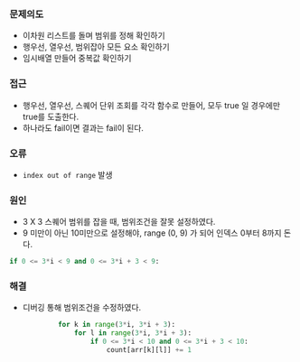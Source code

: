 ### 문제의도
- 이차원 리스트를 돌며 범위를 정해 확인하기
- 행우선, 열우선, 범위잡아 모든 요소 확인하기
- 임시배열 만들어 중복값 확인하기

### 접근
- 행우선, 열우선, 스퀘어 단위 조회를 각각 함수로 만들어, 모두 true 일 경우에만 true를 도출한다.
- 하나라도 fail이면 결과는 fail이 된다.

### 오류
- `index out of range` 발생

### 원인
- 3 X 3 스퀘어 범위를 잡을 때, 범위조건을 잘못 설정하였다.
- 9 미만이 아닌 10미만으로 설정해야, range (0, 9) 가 되어 인덱스 0부터 8까지 돈다.
```python
if 0 <= 3*i < 9 and 0 <= 3*i + 3 < 9:
```

### 해결
- 디버깅 통해 범위조건을 수정하였다.
```python
            for k in range(3*i, 3*i + 3):
                for l in range(3*i, 3*i + 3):
                    if 0 <= 3*i < 10 and 0 <= 3*i + 3 < 10:
                        count[arr[k][l]] += 1
```